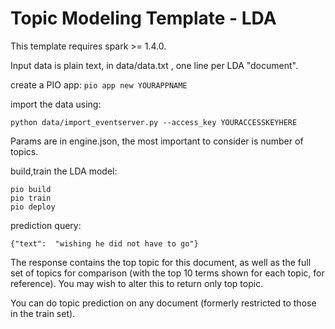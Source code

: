 # Topic Modeling Template - LDA

This template requires spark >= 1.4.0.

Input data is plain text, in data/data.txt , one line per LDA "document".

create a PIO app:
``` pio app new YOURAPPNAME ```

import the data using:
```
python data/import_eventserver.py --access_key YOURACCESSKEYHERE 
```

Params are in engine.json, the most important to consider is number of topics.

build,train the LDA model:
``` 
pio build 
pio train 
pio deploy
```


prediction query:
``` 
{"text":  "wishing he did not have to go"} 
```

The response contains the top topic for this document, as well as the full set of topics for comparison (with the top 10 terms shown for each topic, for reference). You may wish to alter this to return only top topic.

You can do topic prediction on any document (formerly restricted to those in the train set).
